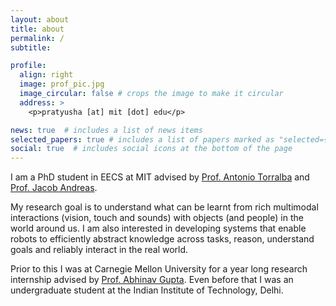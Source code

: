 ```yaml
---
layout: about
title: about
permalink: /
subtitle: 

profile:
  align: right
  image: prof_pic.jpg
  image_circular: false # crops the image to make it circular
  address: >
    <p>pratyusha [at] mit [dot] edu</p>

news: true  # includes a list of news items
selected_papers: true # includes a list of papers marked as "selected={true}"
social: true  # includes social icons at the bottom of the page
---
```


I am a PhD student in EECS at MIT advised by [Prof. Antonio Torralba](http://web.mit.edu/torralba/www/) and [Prof. Jacob Andreas](http://web.mit.edu/jda/www/). 

My research goal is to understand what can be learnt from rich multimodal interactions (vision, touch and sounds) with objects (and people) in the world around us. I am also interested in  developing  systems that enable robots to efficiently abstract knowledge across tasks, reason, understand goals and reliably interact in the real world. 

Prior to this I was at Carnegie Mellon University for a year long research internship advised by [Prof. Abhinav Gupta](http://www.cs.cmu.edu/~abhinavg/). Even before that I was an undergraduate student at the Indian Institute of Technology, Delhi. 
